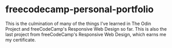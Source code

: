 # freecodecamp-personal-portfolio 
This is the culmination of many of the things I've learned in The Odin Project and freeCodeCamp's Responsive Web Design so far.
This is also the last project from freeCodeCamp's Responsive Web Design, which earns me my certificate.